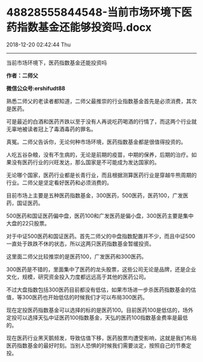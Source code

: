 # 48828555844548-当前市场环境下医药指数基金还能够投资吗.docx

2018-12-20 02:42:44 Thu

----

当前市场环境下，医药指数基金还能投资吗

__作者：二师父__

__微信公众号:ershifudt88__

熟悉二师父的老读者都知道，二师父最推崇的行业指数基金首先是必须消费，其次是医药。

可是最近的白酒和医药齐跌以至于没有人再说吃药喝酒的行情了，而这两个行业就无辜地被读者冠上了毒酒毒药的罪名。

真冤。二师父告诉你，无论何种市场环境，医药指数基金都是很值得投资的。

人吃五谷杂粮，没有不生病的，无论是前期的疫苗，中期的保养，后期的治疗。如果没有医药行业的兴旺发达，那么国家是不可能成为发达国家的。

无论哪个国家，医药行业都是长青行业，而且根据测算医药行业是穿越牛熊周期的行业。二师父是坚定看好医药和必须消费的。

目前市场上主要是五种医药指数基金，300医药，500医药，医药100，广发医药，国证医药。

500医药和国证医药偏中盘，医药100和广发医药是偏小盘，300医药主要是集中大盘的22只股票。

对于中证500医药和国证医药。首先二师父的中盘指数配置并不少，而且中证500一直处于跌跌不休的状态，所以这两只医药指数基金暂缓投资。

这里面二师父比较推崇的是医药100，广发医药和300医药。

300医药是不错的，里面集中了医药的龙头股票，这些公司无论是品牌，还是企业文化，规模，研究资金投入力度都远远高于其他的医药公司。

不过大盘指数包括300医药目前都没有低估，如果市场进一步杀医药指数基金的估值，等300医药也开始低估的时候我们才可以布局300医药。

现在定投医药指数基金可以选择的标的是医药100。目前医药100是低估的，场外定投可以选择天弘中证医药100指数基金，天弘的医药100指数基金费率是最低的。

现在医药行业黑天鹅频发，导致估值下移，医药股票均遭受影响，这就是我们布局医药指数基金的最好时刻。当别人恐惧的时候我们需要淡定，按照自己的节奏定投。

